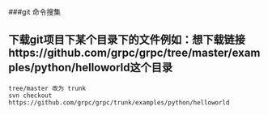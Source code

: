 ###git 命令搜集
## 下载git项目下某个目录下的文件例如：想下载链接https://github.com/grpc/grpc/tree/master/examples/python/helloworld这个目录
``` shell
tree/master 改为 trunk
svn checkout https://github.com/grpc/grpc/trunk/examples/python/helloworld
```

